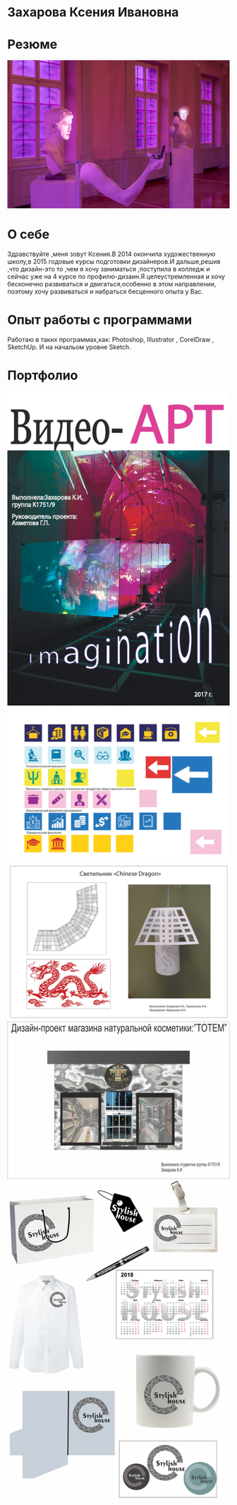 # Захарова Ксения Ивановна
# Резюме 
![yy](/захарс.jpg)
# О себе
Здравствуйте ,меня зовут Ксения.В 2014 окончила художественную школу,в 2015 годовые курсы подготовки дизайнеров.И дальше,решив ,что дизайн-это то ,чем я хочу заниматься ,поступила в колледж и сейчас уже на 4 курсе по профилю-дизаин.Я целеустремленная и хочу бесконечно развиваться и двигаться,особенно в этом направлении, поэтому хочу развиваться и набраться бесценного опыта у Вас.
# Опыт работы с программами 
Работаю в таких программах,как: Photoshop, Illustrator , CorelDraw , SketchUp. И на начальом уровне Sketch.
# Портфолио 
![yy](/захар1-001.jpg)
![yy](/захар2-001.jpg)
![yy](/светильник-001.jpg)
![yy](/Zakharova_Ksenia.jpg)
![yy](/захаров.jpg)
